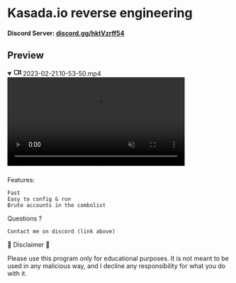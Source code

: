 <h1>Kasada.io reverse engineering</h1>

<h4>Discord Server: <a href="https://discord.gg/hktVzrff54">discord.gg/hktVzrff54</a></h4> 

<h2>Preview</h2>

<details open="" class="details-reset border rounded-2">
  <summary class="px-3 py-2">
    <svg aria-hidden="true" height="16" viewBox="0 0 16 16" version="1.1" width="16" data-view-component="true" class="octicon octicon-device-camera-video">
    <path d="M16 3.75v8.5a.75.75 0 0 1-1.136.643L11 10.575v.675A1.75 1.75 0 0 1 9.25 13h-7.5A1.75 1.75 0 0 1 0 11.25v-6.5C0 3.784.784 3 1.75 3h7.5c.966 0 1.75.784 1.75 1.75v.675l3.864-2.318A.75.75 0 0 1 16 3.75Zm-6.5 1a.25.25 0 0 0-.25-.25h-7.5a.25.25 0 0 0-.25.25v6.5c0 .138.112.25.25.25h7.5a.25.25 0 0 0 .25-.25v-6.5ZM11 8.825l3.5 2.1v-5.85l-3.5 2.1Z"></path>
</svg>
    <span aria-label="Video description 2023-02-21.10-53-50.mp4" class="m-1">2023-02-21.10-53-50.mp4</span>
    <span class="dropdown-caret"></span>
  </summary>

  <video src="https://cdn.discordapp.com/attachments/1131568135758168144/1145784682420645908/2023-08-28-20-00-37.mp4" data-canonical-src="https://user-images.githubusercontent.com/105955582/220395024-f0f7d090-6a26-4d4a-9e6c-72cb17cf41c9.mp4" controls="controls" muted="muted" class="d-block rounded-bottom-2 border-top width-fit" style="max-height:640px; min-height: 200px">

  </video>
</details>

###

Features:
```
Fast
Easy to config & run
Brute accounts in the combolist
```

Questions ?
```
Contact me on discord (link above)
```

📌 Disclaimer 📌

Please use this program only for educational purposes. It is not meant to be used in any malicious way, and I decline any responsibility for what you do with it.
